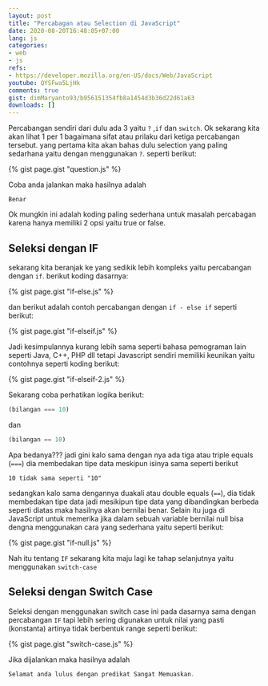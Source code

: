 ```yaml
---
layout: post
title: "Percabagan atau Selection di JavaScript"
date: 2020-08-20T16:48:05+07:00
lang: js
categories:
- web
- js
refs: 
- https://developer.mozilla.org/en-US/docs/Web/JavaScript
youtube: QYSFwa5LjHk
comments: true
gist: dimMaryanto93/b956151354fb8a1454d3b36d22d61a63
downloads: []
---
```


Percabangan sendiri dari dulu ada 3 yaitu `?` ,`if` dan `switch`. Ok sekarang kita akan lihat 1 per 1 bagaimana sifat atau prilaku dari ketiga percabangan tersebut. yang pertama kita akan bahas dulu selection yang paling sedarhana yaitu dengan menggunakan `?`. seperti berikut:

{% gist page.gist "question.js" %}

Coba anda jalankan maka hasilnya adalah

```
Benar
```

Ok mungkin ini adalah koding paling sederhana untuk masalah percabagan karena hanya memiliki 2 opsi yaitu true or false.

## Seleksi dengan IF

sekarang kita beranjak ke yang sedikik lebih kompleks yaitu percabangan dengan `if`. berikut koding dasarnya:

{% gist page.gist "if-else.js" %}

dan berikut adalah contoh percabangan dengan `if - else if` seperti berikut:

{% gist page.gist "if-elseif.js" %}

Jadi kesimpulannya kurang lebih sama seperti bahasa pemograman lain seperti Java, C++, PHP dll tetapi Javascript sendiri memiliki keunikan yaitu contohnya seperti koding berikut:

{% gist page.gist "if-elseif-2.js" %}

Sekarang coba perhatikan logika berikut:

```js
(bilangan === 10)
```

dan

```js
(bilangan == 10)
```

Apa bedanya??? jadi gini kalo sama dengan nya ada tiga atau triple equals (`===`) dia membedakan tipe data meskipun isinya sama seperti berikut

```
10 tidak sama seperti "10"
```

sedangkan kalo sama dengannya duakali atau double equals (`==`), dia tidak membedakan tipe data jadi mesikipun tipe data yang dibandingkan berbeda seperti diatas maka hasilnya akan bernilai benar. Selain itu juga di JavaScript untuk memerika jika dalam sebuah variable bernilai null bisa dengna menggunakan cara yang sederhana yaitu seperti berikut:

{% gist page.gist "if-null.js" %}

Nah itu tentang `IF` sekarang kita maju lagi ke tahap selanjutnya yaitu menggunakan `switch-case`

## Seleksi dengan Switch Case

 Seleksi dengan menggunakan switch case ini pada dasarnya sama dengan percabangan `IF` tapi lebih sering digunakan untuk nilai yang pasti (konstanta) artinya tidak berbentuk range seperti berikut:

 {% gist page.gist "switch-case.js" %}

 Jika dijalankan maka hasilnya adalah

 ```js
 Selamat anda lulus dengan predikat Sangat Memuaskan.
 ```